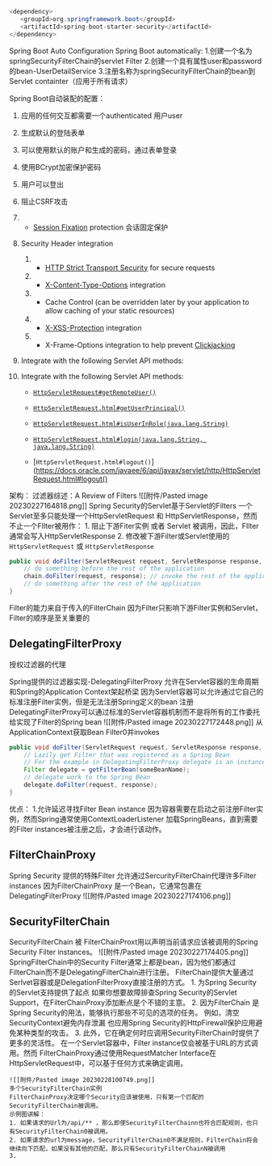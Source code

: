 ```java
<dependency>  
   <groupId>org.springframework.boot</groupId>  
   <artifactId>spring-boot-starter-security</artifactId>  
</dependency>
```
Spring Boot Auto Configuration
Spring Boot automatically:
	1.创建一个名为springSecurityFilterChain的servlet Filter
	2.创建一个具有属性user和password的bean-UserDetailService
	3.注册名称为springSecurityFilterChain的bean到Servlet containter（应用于所有请求）

Spring Boot自动装配的配置：
1. 应用的任何交互都需要一个authenticated 用户user
2. 生成默认的登陆表单
3. 可以使用默认的账户和生成的密码，通过表单登录
4. 使用BCrypt加密保护密码
5. 用户可以登出
6. 阻止CSRF攻击
7. -   [Session Fixation](https://en.wikipedia.org/wiki/Session_fixation) protection 会话固定保护
8. Security Header integration
	1. -   [HTTP Strict Transport Security](https://en.wikipedia.org/wiki/HTTP_Strict_Transport_Security) for secure requests
	2. -   [X-Content-Type-Options](https://msdn.microsoft.com/en-us/library/ie/gg622941(v=vs.85).aspx) integration
	3. -   Cache Control (can be overridden later by your application to allow caching of your static resources)
	4. -   [X-XSS-Protection](https://msdn.microsoft.com/en-us/library/dd565647(v=vs.85).aspx) integration
	5. -   X-Frame-Options integration to help prevent [Clickjacking](https://en.wikipedia.org/wiki/Clickjacking)
9. Integrate with the following Servlet API methods:
10. Integrate with the following Servlet API methods:
    
    -   [`HttpServletRequest#getRemoteUser()`](https://docs.oracle.com/javaee/6/api/javax/servlet/http/HttpServletRequest.html#getRemoteUser())
        
    -   [`HttpServletRequest.html#getUserPrincipal()`](https://docs.oracle.com/javaee/6/api/javax/servlet/http/HttpServletRequest.html#getUserPrincipal())
        
    -   [`HttpServletRequest.html#isUserInRole(java.lang.String)`](https://docs.oracle.com/javaee/6/api/javax/servlet/http/HttpServletRequest.html#isUserInRole(java.lang.String))
        
    -   [`HttpServletRequest.html#login(java.lang.String, java.lang.String)`](https://docs.oracle.com/javaee/6/api/javax/servlet/http/HttpServletRequest.html#login(java.lang.String,%20java.lang.String))
        
    -   [`HttpServletRequest.html#logout()`](https://docs.oracle.com/javaee/6/api/javax/servlet/http/HttpServletRequest.html#logout()

架构：
	过滤器综述：A Review of Filters
	![[附件/Pasted image 20230227164818.png]]
	Spring Security的Servlet基于Servlet的Filters
	一个Servlet至多只能处理一个HttpServletRequest 和 HttpServletResponse，然而不止一个FIlter被用作：
		1. 阻止下游Fiter实例 或者 Servlet 被调用，因此，FIlter通常会写入HttpServletResponse
		2. 修改被下游Filter或Servlet使用的`HttpServletRequest` 或 `HttpServletResponse`
```java
public void doFilter(ServletRequest request, ServletResponse response, FilterChain chain) {
	// do something before the rest of the application
    chain.doFilter(request, response); // invoke the rest of the application
    // do something after the rest of the application
}
```
Filter的能力来自于传入的FilterChain
因为Filter只影响下游Filter实例和Servlet，Filter的顺序是至关重要的
## DelegatingFilterProxy
授权过滤器的代理

Spring提供的过滤器实现-DelegatingFilterProxy
允许在Servlet容器的生命周期和Spring的Application Context架起桥梁
因为Servlet容器可以允许通过它自己的标准注册Filter实例，但是无法注册Spring定义的bean
注册DelegatingFilterProxy可以通过标准的Servlet容器机制而不是将所有的工作委托给实现了Filter的Spring bean
![[附件/Pasted image 20230227172448.png]]
从ApplicationContext获取Bean Filter0并invokes
```java
public void doFilter(ServletRequest request, ServletResponse response, FilterChain chain) {
	// Lazily get Filter that was registered as a Spring Bean
	// For the example in DelegatingFilterProxy delegate is an instance of Bean Filter0
	Filter delegate = getFilterBean(someBeanName);
	// delegate work to the Spring Bean
	delegate.doFilter(request, response);
}
```
优点：
	1.允许延迟寻找Filter Bean instance
	因为容器需要在启动之前注册Filter实例，然而Spring通常使用ContextLoaderListener 加载SpringBeans，直到需要的Filter instances被注册之后，才会进行该动作。

## FilterChainProxy

Spring Security 提供的特殊Filter
允许通过SercurityFilterChain代理许多Filter instances 
因为FilterChainProxy 是一个Bean，它通常包裹在DelegatingFilterProxy
![[附件/Pasted image 20230227174106.png]]
## SecurityFilterChain
SecurityFilterChain 被 FilterChainProxt用以声明当前请求应该被调用的Spring Security Filter instances。
![[附件/Pasted image 20230227174405.png]]
SpringFilterChain中的Security Filter通常上都是bean，因为他们都通过FilterChain而不是DelegatingFilterChain进行注册。
FilterChain提供大量通过Serlvet容器或是DelegationFilterProxy直接注册的方式。
	1. 为Spring Security 的Servlet支持提供了起点
	   如果你想要故障排查Spring Security的Servlet Support，在FilterChainProxy添加断点是个不错的主意。
	2. 因为FilterChain 是Spring Security的用法，能够执行那些不可见的选项的任务。
	   例如，清空SecurityContext避免内存泄漏
	   也应用Spring Security的HttpFirewall保护应用避免某种类型的攻击。
	3. 此外，它在确定何时应调用SecurityFilterChain时提供了更多的灵活性。
	   在一个Servlet容器中，Filter instance仅会被基于URL的方式调用。然而 FilterChainProxy通过使用RequestMatcher Interface在HttpServletRequest中，可以基于任何方式来确定调用。
	   
	![[附件/Pasted image 20230228100749.png]]
	多个SecurityFilterChain实例
	FilterChainProxy决定哪个Security应该被使用，只有第一个匹配的SecurityFilterChain被调用。
	示例图讲解：
	1. 如果请求的Url为/api/** ，那么即使SecurityFilterChainn也符合匹配规则，也只有SecurityFilterChain0被调用。
	2. 如果请求的url为message，SecurityFilterChain0不满足规则，FilterChain将会继续向下匹配，如果没有其他的匹配，那么只有SecurityFilterChainN被调用
	3. 
